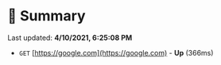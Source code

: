 # 📖 Summary
Last updated: **4/10/2021, 6:25:08 PM**

- `GET` [https://google.com](https://google.com) - **Up** (366ms)
